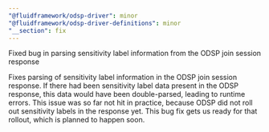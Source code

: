 ```yaml
---
"@fluidframework/odsp-driver": minor
"@fluidframework/odsp-driver-definitions": minor
"__section": fix
---
```

Fixed bug in parsing sensitivity label information from the ODSP join session response

Fixes parsing of sensitivity label information in the ODSP join session response. If there had been sensitivity label data present in the ODSP response, this data would have been double-parsed, leading to runtime errors. This issue was so far not hit in practice, because ODSP did not roll out sensitivity labels in the response yet. This bug fix gets us ready for that rollout, which is planned to happen soon.
